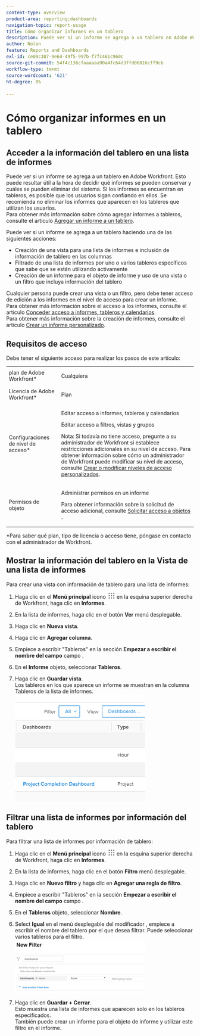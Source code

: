 ```yaml
---
content-type: overview
product-area: reporting;dashboards
navigation-topic: report-usage
title: Cómo organizar informes en un tablero
description: Puede ver si un informe se agrega a un tablero en Adobe Workfront. Esto puede resultar útil a la hora de decidir qué informes se pueden conservar y cuáles se pueden eliminar del sistema. Si los informes se encuentran en tableros, es posible que los usuarios sigan confiando en ellos. Se recomienda no eliminar los informes que aparecen en los tableros que utilizan los usuarios. Para obtener más información sobre cómo agregar informes a tableros, consulte el artículo Agregar un informe a un tablero .
author: Nolan
feature: Reports and Dashboards
exl-id: ce00c307-9e64-49f5-997b-f7fc461c960c
source-git-commit: 54f4c136cfaaaaaa90a4fc64d3ffd06816cff9cb
workflow-type: tm+mt
source-wordcount: '621'
ht-degree: 0%

---
```


# Cómo organizar informes en un tablero

## Acceder a la información del tablero en una lista de informes

Puede ver si un informe se agrega a un tablero en Adobe Workfront. Esto puede resultar útil a la hora de decidir qué informes se pueden conservar y cuáles se pueden eliminar del sistema. Si los informes se encuentran en tableros, es posible que los usuarios sigan confiando en ellos. Se recomienda no eliminar los informes que aparecen en los tableros que utilizan los usuarios.\
Para obtener más información sobre cómo agregar informes a tableros, consulte el artículo [Agregar un informe a un tablero](../../../reports-and-dashboards/dashboards/creating-and-managing-dashboards/add-report-dashboard.md).

Puede ver si un informe se agrega a un tablero haciendo una de las siguientes acciones:

* Creación de una vista para una lista de informes e inclusión de información de tablero en las columnas
* Filtrado de una lista de informes por uno o varios tableros específicos que sabe que se están utilizando activamente
* Creación de un informe para el objeto de informe y uso de una vista o un filtro que incluya información del tablero

Cualquier persona puede crear una vista o un filtro, pero debe tener acceso de edición a los informes en el nivel de acceso para crear un informe.\
Para obtener más información sobre el acceso a los informes, consulte el artículo [Conceder acceso a informes, tableros y calendarios](../../../administration-and-setup/add-users/configure-and-grant-access/grant-access-reports-dashboards-calendars.md).\
Para obtener más información sobre la creación de informes, consulte el artículo [Crear un informe personalizado](../../../reports-and-dashboards/reports/creating-and-managing-reports/create-custom-report.md).

## Requisitos de acceso

Debe tener el siguiente acceso para realizar los pasos de este artículo:

<table style="table-layout:auto"> 
 <col> 
 <col> 
 <tbody> 
  <tr> 
   <td role="rowheader">plan de Adobe Workfront*</td> 
   <td> <p>Cualquiera</p> </td> 
  </tr> 
  <tr> 
   <td role="rowheader">Licencia de Adobe Workfront*</td> 
   <td> <p>Plan </p> </td> 
  </tr> 
  <tr> 
   <td role="rowheader">Configuraciones de nivel de acceso*</td> 
   <td> <p>Editar acceso a informes, tableros y calendarios</p> <p>Editar acceso a filtros, vistas y grupos</p> <p>Nota: Si todavía no tiene acceso, pregunte a su administrador de Workfront si establece restricciones adicionales en su nivel de acceso. Para obtener información sobre cómo un administrador de Workfront puede modificar su nivel de acceso, consulte <a href="../../../administration-and-setup/add-users/configure-and-grant-access/create-modify-access-levels.md" class="MCXref xref">Crear o modificar niveles de acceso personalizados</a>.</p> </td> 
  </tr> 
  <tr> 
   <td role="rowheader">Permisos de objeto</td> 
   <td> <p>Administrar permisos en un informe</p> <p>Para obtener información sobre la solicitud de acceso adicional, consulte <a href="../../../workfront-basics/grant-and-request-access-to-objects/request-access.md" class="MCXref xref">Solicitar acceso a objetos </a>.</p> </td> 
  </tr> 
 </tbody> 
</table>

&#42;Para saber qué plan, tipo de licencia o acceso tiene, póngase en contacto con el administrador de Workfront.

## Mostrar la información del tablero en la Vista de una lista de informes

Para crear una vista con información de tablero para una lista de informes:

1. Haga clic en el **Menú principal** icono ![](assets/main-menu-icon.png) en la esquina superior derecha de Workfront, haga clic en **Informes**.

1. En la lista de informes, haga clic en el botón **Ver** menú desplegable.
1. Haga clic en **Nueva vista**.
1. Haga clic en **Agregar columna**.
1. Empiece a escribir &quot;Tableros&quot; en la sección **Empezar a escribir el nombre del campo** campo .
1. En el **Informe** objeto, seleccionar **Tableros**.

1. Haga clic en **Guardar vista**.\
   Los tableros en los que aparece un informe se muestran en la columna Tableros de la lista de informes.\
   ![](assets/qs-dashboards-in-report-view.png)

## Filtrar una lista de informes por información del tablero

Para filtrar una lista de informes por información de tablero:

1. Haga clic en el **Menú principal** icono ![](assets/main-menu-icon.png) en la esquina superior derecha de Workfront, haga clic en **Informes**.

1. En la lista de informes, haga clic en el botón **Filtro** menú desplegable.
1. Haga clic en **Nuevo filtro** y haga clic en **Agregar una regla de filtro**.

1. Empiece a escribir &quot;Tableros&quot; en la sección **Empezar a escribir el nombre del campo** campo .

1. En el **Tableros** objeto, seleccionar **Nombre**.

1. Select **Igual** en el menú desplegable del modificador , empiece a escribir el nombre del tablero por el que desea filtrar. Puede seleccionar varios tableros para el filtro.\
   ![](assets/qs-dashboards-in-report-filters-350x143.png)

1. Haga clic en **Guardar + Cerrar**.\
   Esto muestra una lista de informes que aparecen solo en los tableros especificados.\
   También puede crear un informe para el objeto de informe y utilizar este filtro en el informe.
